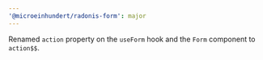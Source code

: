 ```yaml
---
'@microeinhundert/radonis-form': major
---
```


Renamed `action` property on the `useForm` hook and the `Form` component to `action$$`.
